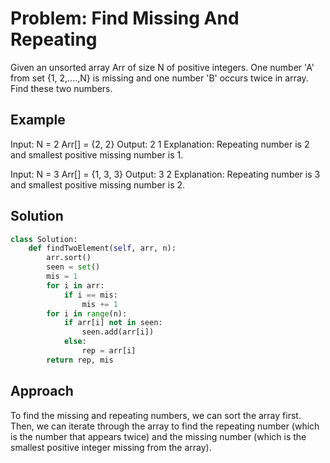 # Problem: Find Missing And Repeating

Given an unsorted array Arr of size N of positive integers. One number 'A' from set {1, 2,....,N} is missing and one number 'B' occurs twice in array. Find these two numbers.

## Example

Input:
N = 2
Arr[] = {2, 2}
Output: 2 1
Explanation: Repeating number is 2 and 
smallest positive missing number is 1.

Input:
N = 3
Arr[] = {1, 3, 3}
Output: 3 2
Explanation: Repeating number is 3 and 
smallest positive missing number is 2.

## Solution

```python
class Solution:
    def findTwoElement(self, arr, n): 
        arr.sort()
        seen = set()
        mis = 1
        for i in arr:
            if i == mis:
                mis += 1
        for i in range(n):
            if arr[i] not in seen:
                seen.add(arr[i])
            else:
                rep = arr[i]
        return rep, mis
```
## Approach

To find the missing and repeating numbers, we can sort the array first. Then, we can iterate through the array to find the repeating number (which is the number that appears twice) and the missing number (which is the smallest positive integer missing from the array).
